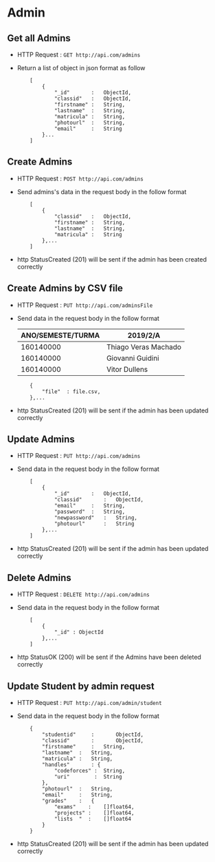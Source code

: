 # Admin

## Get all Admins
* HTTP Request : ```GET http://api.com/admins```
* Return a list of object in json format as follow

    ``` 
		[
			{
				"_id"       :	ObjectId,
				"classid"   :	ObjectId,
				"firstname" :	String,
				"lastname"  :	String,
				"matricula" :	String,
				"photourl"  :	String,
				"email"     :	String
			}...
		]
    ```

## Create Admins
* HTTP Request : ```POST http://api.com/admins```
* Send admins's data in the request body in the follow format 

	``` 
		[
			{
				"classid"   : 	ObjectId,
				"firstname" : 	String,
				"lastname"  : 	String,
				"matricula" : 	String
			},...
		]
	```
* http StatusCreated (201) will be sent if the admin has been created correctly

## Create Admins by CSV file
* HTTP Request : ```PUT http://api.com/adminsFile```
* Send data in the request body in the follow format

	|    ANO/SEMESTE/TURMA   |             2019/2/A 
	|------------------------|-------------------------------
	|       160140000        | 	Thiago Veras Machado    
	|       160140000        | 	Giovanni Guidini       
	|       160140000        | 	Vitor Dullens     

	``` 
		{  
			"file"	: file.csv,
		},...
	```

* http StatusCreated (201) will be sent if the admin has been updated correctly

## Update Admins
* HTTP Request : ```PUT http://api.com/admins```
* Send data in the request body in the follow format

	``` 
		[
			{  
				"_id"      	:   ObjectId,
				"classid"   	: 	ObjectId,
				"email" 	:   String,
				"password"	:   String,
				"newpassword"	:   String,
				"photourl"  	: 	String
			},...
		]
	```
* http StatusCreated (201) will be sent if the admin has been updated correctly
    
## Delete Admins
* HTTP Request : ```DELETE http://api.com/admins```
* Send data in the request body in the follow format

	``` 
		[
			{  
				"_id" :	ObjectId
			},...
		]
	```
* http StatusOK (200) will be sent if the Admins have been deleted correctly

## Update Student by admin request
* HTTP Request : ```PUT http://api.com/admin/student```
* Send data in the request body in the follow format

	``` 
		{  
			"studentid"     :       ObjectId,
			"classid"   	:       ObjectId,
			"firstname" 	:	String,
			"lastname" 	:	String,
			"matricula"	:	String,
			"handles"       : {
				"codeforces" :	String,
				"uri" 	     :	String
			},
			"photourl"  :	String,
			"email"     :	String,
			"grades"    :	{
				"exams"    :	[]float64,
				"projects" :	[]float64,
				"lists	"  :	[]float64
			}
		}
	```
* http StatusCreated (201) will be sent if the admin has been updated correctly



